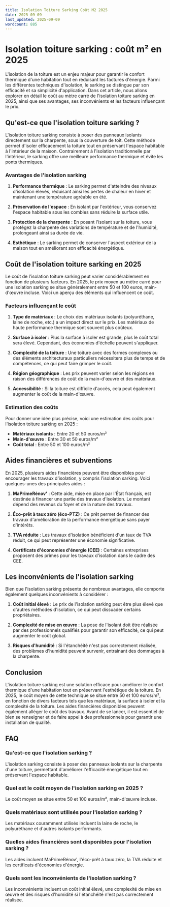 ```yaml
---
title: Isolation Toiture Sarking Coût M2 2025
date: 2025-09-09
last_updated: 2025-09-09
wordcount: 885
---
```


# Isolation toiture sarking : coût m² en 2025

L'isolation de la toiture est un enjeu majeur pour garantir le confort thermique d'une habitation tout en réduisant les factures d'énergie. Parmi les différentes techniques d'isolation, le sarking se distingue par son efficacité et sa simplicité d'application. Dans cet article, nous allons explorer en détail le coût au mètre carré de l'isolation toiture sarking en 2025, ainsi que ses avantages, ses inconvénients et les facteurs influençant le prix.

## Qu'est-ce que l'isolation toiture sarking ?

L'isolation toiture sarking consiste à poser des panneaux isolants directement sur la charpente, sous la couverture de toit. Cette méthode permet d'isoler efficacement la toiture tout en préservant l'espace habitable à l'intérieur de la maison. Contrairement à l'isolation traditionnelle par l'intérieur, le sarking offre une meilleure performance thermique et évite les ponts thermiques.

### Avantages de l'isolation sarking

1. **Performance thermique** : Le sarking permet d'atteindre des niveaux d'isolation élevés, réduisant ainsi les pertes de chaleur en hiver et maintenant une température agréable en été.
   
2. **Préservation de l'espace** : En isolant par l'extérieur, vous conservez l'espace habitable sous les combles sans réduire la surface utile.

3. **Protection de la charpente** : En posant l'isolant sur la toiture, vous protégez la charpente des variations de température et de l'humidité, prolongeant ainsi sa durée de vie.

4. **Esthétique** : Le sarking permet de conserver l'aspect extérieur de la maison tout en améliorant son efficacité énergétique.

## Coût de l'isolation toiture sarking en 2025

Le coût de l'isolation toiture sarking peut varier considérablement en fonction de plusieurs facteurs. En 2025, le prix moyen au mètre carré pour une isolation sarking se situe généralement entre 50 et 100 euros, main-d'œuvre incluse. Voici un aperçu des éléments qui influencent ce coût.

### Facteurs influençant le coût

1. **Type de matériaux** : Le choix des matériaux isolants (polyuréthane, laine de roche, etc.) a un impact direct sur le prix. Les matériaux de haute performance thermique sont souvent plus coûteux.

2. **Surface à isoler** : Plus la surface à isoler est grande, plus le coût total sera élevé. Cependant, des économies d'échelle peuvent s'appliquer.

3. **Complexité de la toiture** : Une toiture avec des formes complexes ou des éléments architecturaux particuliers nécessitera plus de temps et de compétences, ce qui peut faire grimper le coût.

4. **Région géographique** : Les prix peuvent varier selon les régions en raison des différences de coût de la main-d'œuvre et des matériaux.

5. **Accessibilité** : Si la toiture est difficile d'accès, cela peut également augmenter le coût de la main-d'œuvre.

### Estimation des coûts

Pour donner une idée plus précise, voici une estimation des coûts pour l'isolation toiture sarking en 2025 :

- **Matériaux isolants** : Entre 20 et 50 euros/m²
- **Main-d'œuvre** : Entre 30 et 50 euros/m²
- **Coût total** : Entre 50 et 100 euros/m²

## Aides financières et subventions

En 2025, plusieurs aides financières peuvent être disponibles pour encourager les travaux d'isolation, y compris l'isolation sarking. Voici quelques-unes des principales aides :

1. **MaPrimeRénov'** : Cette aide, mise en place par l'État français, est destinée à financer une partie des travaux d'isolation. Le montant dépend des revenus du foyer et de la nature des travaux.

2. **Éco-prêt à taux zéro (éco-PTZ)** : Ce prêt permet de financer des travaux d'amélioration de la performance énergétique sans payer d'intérêts.

3. **TVA réduite** : Les travaux d'isolation bénéficient d'un taux de TVA réduit, ce qui peut représenter une économie significative.

4. **Certificats d'économies d'énergie (CEE)** : Certaines entreprises proposent des primes pour les travaux d'isolation dans le cadre des CEE.

## Les inconvénients de l'isolation sarking

Bien que l'isolation sarking présente de nombreux avantages, elle comporte également quelques inconvénients à considérer :

1. **Coût initial élevé** : Le prix de l'isolation sarking peut être plus élevé que d'autres méthodes d'isolation, ce qui peut dissuader certains propriétaires.

2. **Complexité de mise en œuvre** : La pose de l'isolant doit être réalisée par des professionnels qualifiés pour garantir son efficacité, ce qui peut augmenter le coût global.

3. **Risques d'humidité** : Si l'étanchéité n'est pas correctement réalisée, des problèmes d'humidité peuvent survenir, entraînant des dommages à la charpente.

## Conclusion

L'isolation toiture sarking est une solution efficace pour améliorer le confort thermique d'une habitation tout en préservant l'esthétique de la toiture. En 2025, le coût moyen de cette technique se situe entre 50 et 100 euros/m², en fonction de divers facteurs tels que les matériaux, la surface à isoler et la complexité de la toiture. Les aides financières disponibles peuvent également alléger le coût des travaux. Avant de se lancer, il est essentiel de bien se renseigner et de faire appel à des professionnels pour garantir une installation de qualité.

## FAQ

### Qu'est-ce que l'isolation sarking ?

L'isolation sarking consiste à poser des panneaux isolants sur la charpente d'une toiture, permettant d'améliorer l'efficacité énergétique tout en préservant l'espace habitable.

### Quel est le coût moyen de l'isolation sarking en 2025 ?

Le coût moyen se situe entre 50 et 100 euros/m², main-d'œuvre incluse.

### Quels matériaux sont utilisés pour l'isolation sarking ?

Les matériaux couramment utilisés incluent la laine de roche, le polyuréthane et d'autres isolants performants.

### Quelles aides financières sont disponibles pour l'isolation sarking ?

Les aides incluent MaPrimeRénov', l'éco-prêt à taux zéro, la TVA réduite et les certificats d'économies d'énergie.

### Quels sont les inconvénients de l'isolation sarking ?

Les inconvénients incluent un coût initial élevé, une complexité de mise en œuvre et des risques d'humidité si l'étanchéité n'est pas correctement réalisée.